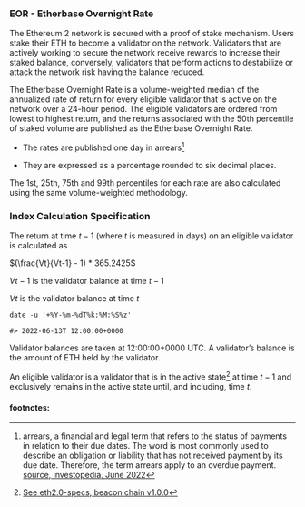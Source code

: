 ### EOR - Etherbase Overnight Rate

The Ethereum 2 network is secured with a proof of stake mechanism. Users stake their ETH to become a validator on the network. Validators that are actively working to secure the network receive rewards to increase their staked balance, conversely, validators that perform actions to destabilize or attack the network risk having the balance reduced.

The Etherbase Overnight Rate is a volume-weighted median of the annualized rate of return for every eligible validator that is active on the network over a 24-hour period. The eligible validators are ordered from lowest to highest return, and the returns associated with the 50th percentile of staked volume are published as the Etherbase Overnight Rate.

-   The rates are published one day in arrears[^1]

-   They are expressed as a percentage rounded to six decimal places.

The 1st, 25th, 75th and 99th percentiles for each rate are also calculated using the same volume-weighted methodology.

### Index Calculation Specification

The return at time ${t-1}$ (where ${t}$ is measured in days) on an eligible validator is calculated as

$(\frac{Vt}{Vt-1} - 1) * 365.2425$

${Vt-1}$ is the validator balance at time ${t-1}$

${Vt}$ is the validator balance at time ${t}$

```shell
date -u '+%Y-%m-%dT%k:%M:%S%z'

#> 2022-06-13T 12:00:00+0000
```

Validator balances are taken at 12:00:00+0000 UTC. A validator’s balance is the amount of ETH held by the validator.

An eligible validator is a validator that is in the active state[^2] at time ${t-1}$ and exclusively remains in the active state until, and including, time ${t}$.

#### footnotes:

[^1]: arrears, a financial and legal term that refers to the status of payments in relation to their due dates. The word is most commonly used to describe an obligation or liability that has not received payment by its due date. Therefore, the term arrears apply to an overdue payment. [source, investopedia, June 2022](https://www.investopedia.com/terms/a/arrears.asp)
[^2]: [See eth2.0-specs, beacon chain v1.0.0](https://github.com/ethereum/eth2.0-specs/blob/v1.0.0/specs/phase0/beacon-chain.md#is_active_validator)
